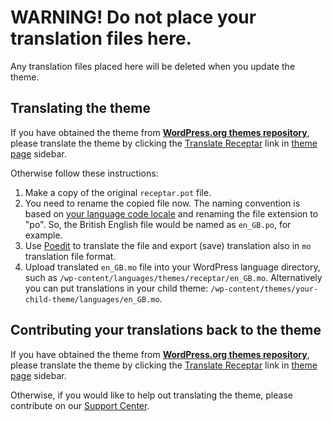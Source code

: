 # WARNING! Do not place your translation files here.

Any translation files placed here will be deleted when you update the theme.


## Translating the theme

If you have obtained the theme from **[WordPress.org themes repository](https://wordpress.org/themes/author/webmandesign/)**, please translate the theme by clicking the [Translate Receptar](https://translate.wordpress.org/projects/wp-themes/receptar) link in [theme page](https://wordpress.org/themes/receptar/) sidebar.

Otherwise follow these instructions:

1. Make a copy of the original `receptar.pot` file.
2. You need to rename the copied file now. The naming convention is based on [your language code locale](https://translate.wordpress.org/) and renaming the file extension to "po". So, the British English file would be named as `en_GB.po`, for example.
3. Use [Poedit](https://www.poedit.net/) to translate the file and export (save) translation also in `mo` translation file format.
4. Upload translated `en_GB.mo` file into your WordPress language directory, such as `/wp-content/languages/themes/receptar/en_GB.mo`. Alternatively you can put translations in your child theme: `/wp-content/themes/your-child-theme/languages/en_GB.mo`.


## Contributing your translations back to the theme

If you have obtained the theme from **[WordPress.org themes repository](https://wordpress.org/themes/author/webmandesign/)**, please translate the theme by clicking the [Translate Receptar](https://translate.wordpress.org/projects/wp-themes/receptar) link in [theme page](https://wordpress.org/themes/receptar/) sidebar.

Otherwise, if you would like to help out translating the theme, please contribute on our [Support Center](https://www.webmandesign.eu/reference/#links-support).
